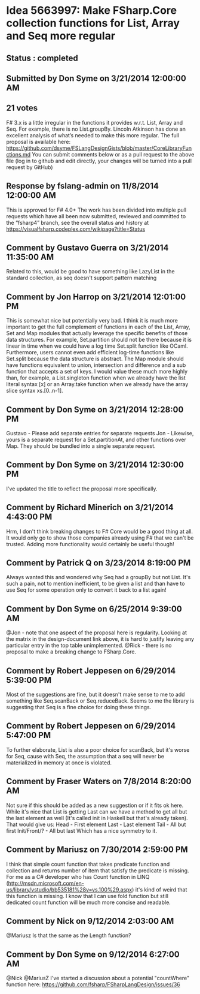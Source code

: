 # Idea 5663997: Make FSharp.Core collection functions for List, Array and Seq more regular #

## Status : completed

## Submitted by Don Syme on 3/21/2014 12:00:00 AM

## 21 votes

F# 3.x is a little irregular in the functions it provides w.r.t. List, Array and Seq. For example, there is no List.groupBy.
Lincoln Atkinson has done an excellent analysis of what’s needed to make this more regular.
The full proposal is available here:
https://github.com/dsyme/FSLangDesignGists/blob/master/CoreLibraryFunctions.md
You can submit comments below or as a pull request to the above file (log in to github and edit directly, your changes will be turned into a pull request by GitHub)

## Response by fslang-admin on 11/8/2014 12:00:00 AM

This is approved for F# 4.0+
The work has been divided into multiple pull requests which have all been now submitted, reviewed and committed to the “fsharp4” branch, see the overall status and history at https://visualfsharp.codeplex.com/wikipage?title=Status


## Comment by Gustavo Guerra on 3/21/2014 11:35:00 AM

Related to this, would be good to have something like LazyList in the standard collection, as seq doesn't support pattern matching

## Comment by Jon Harrop on 3/21/2014 12:01:00 PM

This is somewhat nice but potentially very bad. I think it is much more important to get the full complement of functions in each of the List, Array, Set and Map modules that actually leverage the specific benefits of those data structures.
For example, Set.partition should not be there because it is linear in time when we could have a log time Set.split function like OCaml. Furthermore, users cannot even add efficient log-time functions like Set.split because the data structure is abstract. The Map module should have functions equivalent to union, intersection and difference and a sub function that accepts a set of keys. I would value these much more highly than, for example, a List.singleton function when we already have the list literal syntax [x] or an Array.take function when we already have the array slice syntax xs.[0..n-1].

## Comment by Don Syme on 3/21/2014 12:28:00 PM

Gustavo - Please add separate entries for separate requests
Jon - Likewise, yours is a separate request for a Set.partitionAt, and other functions over Map. They should be bundled into a single separate request.

## Comment by Don Syme on 3/21/2014 12:30:00 PM

I've updated the title to reflect the proposal more specifically.

## Comment by Richard Minerich on 3/21/2014 4:43:00 PM

Hrm, I don't think breaking changes to F# Core would be a good thing at all. It would only go to show those companies already using F# that we can't be trusted.
Adding more functionality would certainly be useful though!

## Comment by Patrick Q on 3/23/2014 8:19:00 PM

Always wanted this and wondered why Seq had a groupBy but not List. It's such a pain, not to mention inefficient, to be given a list and than have to use Seq for some operation only to convert it back to a list again!

## Comment by Don Syme on 6/25/2014 9:39:00 AM

@Jon - note that one aspect of the proposal here is regularity. Looking at the matrix in the design-document link above, it is hard to justify leaving any particular entry in the top table unimplemented.
@Rick - there is no proposal to make a breaking change to FSharp.Core.

## Comment by Robert Jeppesen on 6/29/2014 5:39:00 PM

Most of the suggestions are fine, but it doesn't make sense to me to add something like Seq.scanBack or Seq.reduceBack. Seems to me the library is suggesting that Seq is a fine choice for doing these things.

## Comment by Robert Jeppesen on 6/29/2014 5:47:00 PM

To further elaborate, List is also a poor choice for scanBack, but it's worse for Seq, cause with Seq, the assumption that a seq will never be materialized in memory at once is violated.

## Comment by Fraser Waters on 7/8/2014 8:20:00 AM

Not sure if this should be added as a new suggestion or if it fits ok here. While it's nice that List is getting Last can we have a method to get all but the last element as well (It's called init in Haskell but that's already taken). That would give us:
Head - First element
Last - Last element
Tail - All but first
Init/Front/? - All but last
Which has a nice symmetry to it.

## Comment by Mariusz on 7/30/2014 2:59:00 PM

I think that simple count function that takes predicate function and collection and returns number of item that satisfy the predicate is missing.
For me as a C# developer who has Count function in LINQ (http://msdn.microsoft.com/en-us/library/vstudio/bb535181%28v=vs.100%29.aspx) it's kind of weird that this function is missing.
I know that I can use fold function but still dedicated count function will be much more concise and readable.

## Comment by Nick on 9/12/2014 2:03:00 AM

@Mariusz
Is that the same as the Length function?

## Comment by Don Syme on 9/12/2014 6:27:00 AM

@Nick @MariusZ I've started a discussion about a potential "countWhere" function here: https://github.com/fsharp/FSharpLangDesign/issues/36
